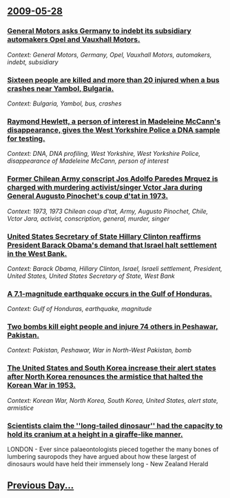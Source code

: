 ## [2009-05-28](/news/2009/05/28/index.md)

### [ General Motors asks Germany to indebt its subsidiary automakers Opel and Vauxhall Motors. ](/news/2009/05/28/general-motors-asks-germany-to-indebt-its-subsidiary-automakers-opel-and-vauxhall-motors.md)
_Context: General Motors, Germany, Opel, Vauxhall Motors, automakers, indebt, subsidiary_

### [ Sixteen people are killed and more than 20 injured when a bus crashes near Yambol, Bulgaria. ](/news/2009/05/28/sixteen-people-are-killed-and-more-than-20-injured-when-a-bus-crashes-near-yambol-bulgaria.md)
_Context: Bulgaria, Yambol, bus, crashes_

### [ Raymond Hewlett, a person of interest in Madeleine McCann's disappearance, gives the West Yorkshire Police a DNA sample for testing. ](/news/2009/05/28/raymond-hewlett-a-person-of-interest-in-madeleine-mccann-s-disappearance-gives-the-west-yorkshire-police-a-dna-sample-for-testing.md)
_Context: DNA, DNA profiling, West Yorkshire, West Yorkshire Police, disappearance of Madeleine McCann, person of interest_

### [ Former Chilean Army conscript Jos Adolfo Paredes Mrquez is charged with murdering activist/singer Vctor Jara during General Augusto Pinochet's coup d'tat in 1973. ](/news/2009/05/28/former-chilean-army-conscript-jose-adolfo-paredes-marquez-is-charged-with-murdering-activist-singer-victor-jara-during-general-augusto-pino.md)
_Context: 1973, 1973 Chilean coup d'tat, Army, Augusto Pinochet, Chile, Vctor Jara, activist, conscription, general, murder, singer_

### [ United States Secretary of State Hillary Clinton reaffirms President Barack Obama's demand that Israel halt settlement in the West Bank. ](/news/2009/05/28/united-states-secretary-of-state-hillary-clinton-reaffirms-president-barack-obama-s-demand-that-israel-halt-settlement-in-the-west-bank.md)
_Context: Barack Obama, Hillary Clinton, Israel, Israeli settlement, President, United States, United States Secretary of State, West Bank_

### [ A 7.1-magnitude earthquake occurs in the Gulf of Honduras. ](/news/2009/05/28/a-7-1-magnitude-earthquake-occurs-in-the-gulf-of-honduras.md)
_Context: Gulf of Honduras, earthquake, magnitude_

### [ Two bombs kill eight people and injure 74 others in Peshawar, Pakistan.  ](/news/2009/05/28/two-bombs-kill-eight-people-and-injure-74-others-in-peshawar-pakistan.md)
_Context: Pakistan, Peshawar, War in North-West Pakistan, bomb_

### [ The United States and South Korea increase their alert states after North Korea renounces the armistice that halted the Korean War in 1953. ](/news/2009/05/28/the-united-states-and-south-korea-increase-their-alert-states-after-north-korea-renounces-the-armistice-that-halted-the-korean-war-in-1953.md)
_Context: Korean War, North Korea, South Korea, United States, alert state, armistice_

### [ Scientists claim the ''long-tailed dinosaur'' had the capacity to hold its cranium at a height in a giraffe-like manner. ](/news/2009/05/28/scientists-claim-the-long-tailed-dinosaur-had-the-capacity-to-hold-its-cranium-at-a-height-in-a-giraffe-like-manner.md)
LONDON - Ever since palaeontologists pieced together the many bones of lumbering sauropods they have argued about how these largest of dinosaurs would have held their immensely long - New Zealand Herald

## [Previous Day...](/news/2009/05/27/index.md)


